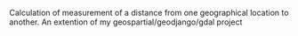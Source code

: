 Calculation of measurement of a distance from one geographical location to another. An extention of my geospartial/geodjango/gdal project 
